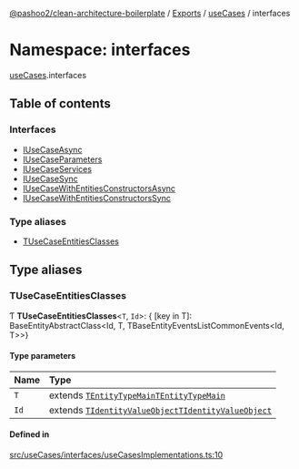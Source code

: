 [@pashoo2/clean-architecture-boilerplate](../README.md) / [Exports](../modules.md) / [useCases](usecases.md) / interfaces

# Namespace: interfaces

[useCases](usecases.md).interfaces

## Table of contents

### Interfaces

- [IUseCaseAsync](../interfaces/usecases.interfaces.iusecaseasync.md)
- [IUseCaseParameters](../interfaces/usecases.interfaces.iusecaseparameters.md)
- [IUseCaseServices](../interfaces/usecases.interfaces.iusecaseservices.md)
- [IUseCaseSync](../interfaces/usecases.interfaces.iusecasesync.md)
- [IUseCaseWithEntitiesConstructorsAsync](../interfaces/usecases.interfaces.iusecasewithentitiesconstructorsasync.md)
- [IUseCaseWithEntitiesConstructorsSync](../interfaces/usecases.interfaces.iusecasewithentitiesconstructorssync.md)

### Type aliases

- [TUseCaseEntitiesClasses](usecases.interfaces.md#tusecaseentitiesclasses)

## Type aliases

### TUseCaseEntitiesClasses

Ƭ **TUseCaseEntitiesClasses**<`T`, `Id`\>: { [key in T]: BaseEntityAbstractClass<Id, T, TBaseEntityEventsListCommonEvents<Id, T\>\>}

#### Type parameters

| Name | Type |
| :------ | :------ |
| `T` | extends [`TEntityTypeMain`](entities.interfaces.md#tentitytypemain)[`TEntityTypeMain`](entities.interfaces.md#tentitytypemain) |
| `Id` | extends [`TIdentityValueObject`](valueobject.interfaces.md#tidentityvalueobject)[`TIdentityValueObject`](valueobject.interfaces.md#tidentityvalueobject) |

#### Defined in

[src/useCases/interfaces/useCasesImplementations.ts:10](https://github.com/pashoo2/clean-architecture-boilerplate/blob/741b3a2/src/useCases/interfaces/useCasesImplementations.ts#L10)
